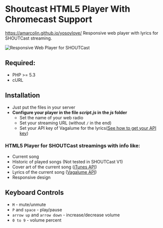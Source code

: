 # Shoutcast HTML5 Player With Chromecast Support
https://amarcolin.github.io/yosoylove/
Responsive web player with lyrics for SHOUTCast streaming. 

![Responsive Web Player for SHOUTCast](https://i.imgur.com/vUJD4EX.png)

## Required:
- PHP >= 5.3
- cURL

## Installation
- Just put the files in your server
- **Configure your player in the file *script.js* in the *js* folder**
    - Set the name of your web radio
    - Set your streaming URL (without `/` in the end)
    - Set your API key of Vagalume for the lyrics([See how to get your API key](https://api.vagalume.com.br/docs/))

### HTML5 Player for SHOUTCast streamings with info like:
- Current song
- Historic of played songs (Not tested in SHOUTCast V1)
- Cover art of the current song ([iTunes API](https://affiliate.itunes.apple.com/resources/documentation/itunes-store-web-service-search-api/))
- Lyrics of the current song ([Vagalume API](https://api.vagalume.com.br/docs/))
- Responsive design

## Keyboard Controls 
- `M` - mute/unmute
- `P` and `space` - play/pause
- `arrow up` and `arrow down` - increase/decrease volume
- `0 to 9` - volume percent

